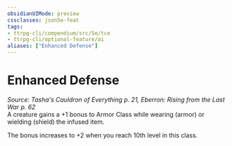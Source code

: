 ```yaml
---
obsidianUIMode: preview
cssclasses: json5e-feat
tags:
- ttrpg-cli/compendium/src/5e/tce
- ttrpg-cli/optional-feature/ai
aliases: ["Enhanced Defense"]
---
```

# Enhanced Defense
*Source: Tasha's Cauldron of Everything p. 21, Eberron: Rising from the Last War p. 62*  
A creature gains a +1 bonus to Armor Class while wearing (armor) or wielding (shield) the infused item.

The bonus increases to +2 when you reach 10th level in this class.